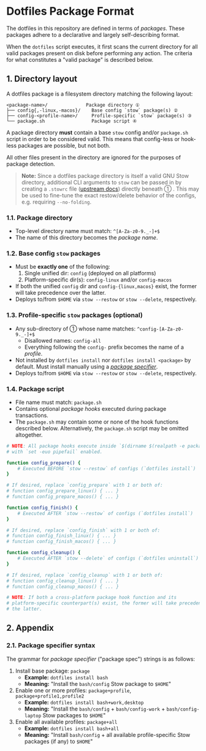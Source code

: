 # Dotfiles Package Format

The dotfiles in this repository are defined in terms of _packages_. These
packages adhere to a declarative and largely self-describing format.

When the `dotfiles` script executes, it first scans the current directory for
all valid packages present on disk before performing any action. The criteria
for what constitutes a "valid package" is described below.

## 1. Directory layout

A dotfiles package is a filesystem directory matching the following layout:

```text
<package-name>/              Package directory ①
├── config{,-linux,-macos}/    Base config `stow` package(s) ②
├── config-<profile-name>/     Profile-specific `stow` package(s) ③
└── package.sh                 Package script ④
```

A package directory **must** contain a base `stow` config and/or `package.sh`
script in order to be considered valid. This means that config-less or
hook-less packages are possible, but not both.

All other files present in the directory are ignored for the purposes of
package detection.

> **Note:** Since a dotfiles package directory is itself a valid GNU Stow
> directory, additional CLI arguments to `stow` can be passed in by creating a
> `.stowrc` file ([upstream docs][stow]) directly beneath ① . This may be used
> to fine-tune the exact restow/delete behavior of the configs, e.g. requiring
> `--no-folding`.

[stow]: https://www.gnu.org/software/stow/manual/html_node/Resource-Files.html

### 1.1. Package directory

* Top-level directory name must match: `^[A-Za-z0-9._-]+$`
* The name of this directory becomes the _package name_.

### 1.2. Base config `stow` packages

* Must be **exactly one** of the following:
  1. Single unified dir: `config` (deployed on all platforms)
  2. Platform-specific dir(s): `config-linux` and/or `config-macos`
* If both the unified `config` dir and `config-{linux,macos}` exist, the former
  will take precedence over the latter.
* Deploys to/from `$HOME` via `stow --restow` or `stow --delete`, respectively.

### 1.3. Profile-specific `stow` packages (optional)

* Any sub-directory of ① whose name matches: `^config-[A-Za-z0-9._-]+$`
  * Disallowed names: `config-all`
  * Everything following the `config-` prefix becomes the name of a _profile_.
* Not installed by `dotfiles install` nor `dotfiles install <package>` by
  default. Must install manually using a [_package specifier_][pkgspec].
* Deploys to/from `$HOME` via `stow --restow` or `stow --delete`, respectively.

[pkgspec]: #21-package-specifier-syntax

### 1.4. Package script

* File name must match: `package.sh`
* Contains optional _package hooks_ executed during package transactions.
* The `package.sh` may contain some or none of the hook functions described
  below. Alternatively, the `package.sh` script may be omitted altogether.

```sh
# NOTE: All package hooks execute inside `$(dirname $(realpath -e package.sh))`
# with `set -euo pipefail` enabled.

function config_prepare() {
    # Executed BEFORE `stow --restow` of configs (`dotfiles install`)
}

# If desired, replace `config_prepare` with 1 or both of:
# function config_prepare_linux() { ... }
# function config_prepare_macos() { ... }

function config_finish() {
    # Executed AFTER `stow --restow` of configs (`dotfiles install`)
}

# If desired, replace `config_finish` with 1 or both of:
# function config_finish_linux() { ... }
# function config_finish_macos() { ... }

function config_cleanup() {
    # Executed AFTER `stow --delete` of configs (`dotfiles uninstall`)
}

# If desired, replace `config_cleanup` with 1 or both of:
# function config_cleanup_linux() { ... }
# function config_cleanup_macos() { ... }

# NOTE: If both a cross-platform package hook function and its
# platform-specific counterpart(s) exist, the former will take precedence over
# the latter.
```

## 2. Appendix

### 2.1. Package specifier syntax

The grammar for _package specifier_ ("package spec") strings is as follows:

1. Install base package: `package`
   * **Example:** `dotfiles install bash`
   * **Meaning:** "Install the `bash/config` Stow package to `$HOME`"
2. Enable one or more profiles: `package+profile`, `package+profile1,profile2`
   * **Example:** `dotfiles install bash+work,desktop`
   * **Meaning:** "Install the `bash/config` + `bash/config-work` +
     `bash/config-laptop` Stow packages to `$HOME`"
3. Enable all available profiles: `package+all`
   * **Example:** `dotfiles install bash+all`
   * **Meaning:** "Install `bash/config` + all available profile-specific Stow
     packages (if any) to `$HOME`"
